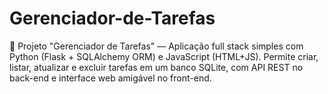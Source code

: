 # Gerenciador-de-Tarefas
🚀 Projeto "Gerenciador de Tarefas" — Aplicação full stack simples com Python (Flask + SQLAlchemy ORM) e JavaScript (HTML+JS). Permite criar, listar, atualizar e excluir tarefas em um banco SQLite, com API REST no back-end e interface web amigável no front-end.
